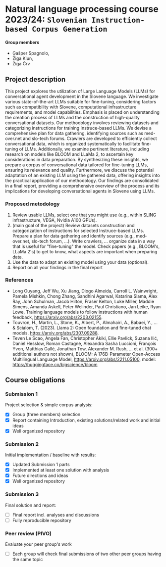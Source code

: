 # Natural language processing course 2023/24: `Slovenian Instruction-based Corpus Generation`

#### Group members
- Gašper Spagnolo,
- Žiga Klun, 
- Žiga Črv

## Project description
This project explores the utilization of Large Language Models (LLMs) for conversational agent development in the Slovene language. We investigate various state-of-the-art LLMs suitable for fine-tuning, considering factors such as compatibility with Slovene, computational infrastructure requirements, and model capabilities. Emphasis is placed on understanding the creation process of LLMs and the construction of high-quality conversational datasets.
Our methodology involves reviewing datasets and categorizing instructions for training Instruce-based LLMs. We devise a comprehensive plan for data gathering, identifying sources such as med-over.net and slo-tech forums. Crawlers are developed to efficiently collect conversational data, which is organized systematically to facilitate fine-tuning of LLMs.
Additionally, we examine pertinent literature, including research on models like BLOOM and LLaMa 2, to ascertain key considerations in data preparation. By synthesizing these insights, we prepare a corpus of conversational data tailored for fine-tuning LLMs, ensuring its relevance and quality.
Furthermore, we discuss the potential adaptation of an existing LLM using the gathered data, offering insights into the practical application of our methodology. Our findings are consolidated in a final report, providing a comprehensive overview of the process and its implications for developing conversational agents in Slovene using LLMs.

### Proposed metodology
1. Review usable LLMs, select one that you might use (e.g., within SLING infrastructure, VEGA, Nvidia A100 GPUs).
2. (main goal of the project) Review datasets construction and categorization of instructions for selected Instruce-based LLMs. Prepare a plan for data gathering and identify sources (e.g., med-over.net, slo-tech forum, ...). Write crawlers, ... organize data in a way that is useful for "fine-tuning" the model. Check papers (e.g., BLOOM's, LLaMa 2's) to get to know, what aspects are important when preparing data.
3. Use the data to adapt an existing model using your data (optional).
4. Report on all your findings in the final report

### References
- Long Ouyang, Jeff Wu, Xu Jiang, Diogo Almeida, Carroll L. Wainwright, Pamela Mishkin, Chong Zhang, Sandhini Agarwal, Katarina Slama, Alex Ray, John Schulman, Jacob Hilton, Fraser Kelton, Luke Miller, Maddie Simens, Amanda Askell, Peter Welinder, Paul Christiano, Jan Leike, Ryan Lowe, Training language models to follow instructions with human feedback, https://arxiv.org/abs/2203.02155.
- Touvron, H., Martin, L., Stone, K., Albert, P., Almahairi, A., Babaei, Y., ... & Scialom, T. (2023). Llama 2: Open foundation and fine-tuned chat models. https://arxiv.org/abs/2307.09288.
- Teven Le Scao, Angela Fan, Christopher Akiki, Ellie Pavlick, Suzana Ilić, Daniel Hesslow, Roman Castagné, Alexandra Sasha Luccioni, François Yvon, Matthias Gallé, Jonathan Tow, Alexander M. Rush, ...  et al. (300+ additional authors not shown), BLOOM: A 176B-Parameter Open-Access Multilingual Language Model, https://arxiv.org/abs/2211.05100, model: https://huggingface.co/bigscience/bloom 


## Course obligations
### Submission 1

Project selection & simple corpus analysis:

- [x] Group (three members) selection
- [x] Report containing Introduction, existing solutions/related work and initial ideas
- [x] Well organized repository

### Submission 2

Initial implementation / baseline with results:

- [x] Updated Submission 1 parts
- [x] Implemented at least one solution with analysis
- [x] Future directions and ideas
- [x] Well organized repository

### Submission 3

Final solution and report:

- [ ] Final report incl. analyses and discussions
- [ ] Fully reproducible repository

### Peer review (PIVO)

Evaluate your peer group's work
- [ ] Each group will check final submissions of two other peer groups having the same topic

